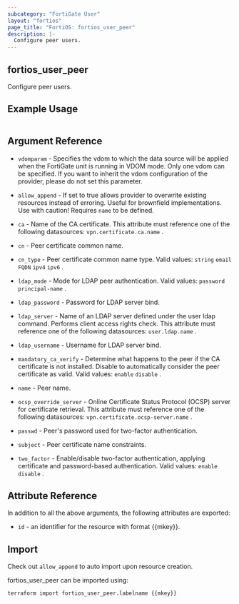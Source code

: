 ```yaml
---
subcategory: "FortiGate User"
layout: "fortios"
page_title: "FortiOS: fortios_user_peer"
description: |-
  Configure peer users.
---
```


## fortios_user_peer
Configure peer users.

## Example Usage

```hcl

```

## Argument Reference
* `vdomparam` - Specifies the vdom to which the data source will be applied when the FortiGate unit is running in VDOM mode. Only one vdom can be specified. If you want to inherit the vdom configuration of the provider, please do not set this parameter.
* `allow_append` - If set to true allows provider to overwrite existing resources instead of erroring. Useful for brownfield implementations. Use with caution! Requires `name` to be defined.

* `ca` - Name of the CA certificate. This attribute must reference one of the following datasources: `vpn.certificate.ca.name` .
* `cn` - Peer certificate common name.
* `cn_type` - Peer certificate common name type. Valid values: `string` `email` `FQDN` `ipv4` `ipv6` .
* `ldap_mode` - Mode for LDAP peer authentication. Valid values: `password` `principal-name` .
* `ldap_password` - Password for LDAP server bind.
* `ldap_server` - Name of an LDAP server defined under the user ldap command. Performs client access rights check. This attribute must reference one of the following datasources: `user.ldap.name` .
* `ldap_username` - Username for LDAP server bind.
* `mandatory_ca_verify` - Determine what happens to the peer if the CA certificate is not installed. Disable to automatically consider the peer certificate as valid. Valid values: `enable` `disable` .
* `name` - Peer name.
* `ocsp_override_server` - Online Certificate Status Protocol (OCSP) server for certificate retrieval. This attribute must reference one of the following datasources: `vpn.certificate.ocsp-server.name` .
* `passwd` - Peer's password used for two-factor authentication.
* `subject` - Peer certificate name constraints.
* `two_factor` - Enable/disable two-factor authentication, applying certificate and password-based authentication. Valid values: `enable` `disable` .

## Attribute Reference

In addition to all the above arguments, the following attributes are exported:
* `id` - an identifier for the resource with format {{mkey}}.

## Import

Check out `allow_append` to auto import upon resource creation.

fortios_user_peer can be imported using:
```sh
terraform import fortios_user_peer.labelname {{mkey}}
```
